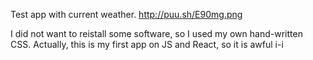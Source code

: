 Test app with current weather. http://puu.sh/E90mg.png

I did not want to reistall some software, so I used my own hand-written CSS.
Actually, this is my first app on JS and React, so it is awful i-i

